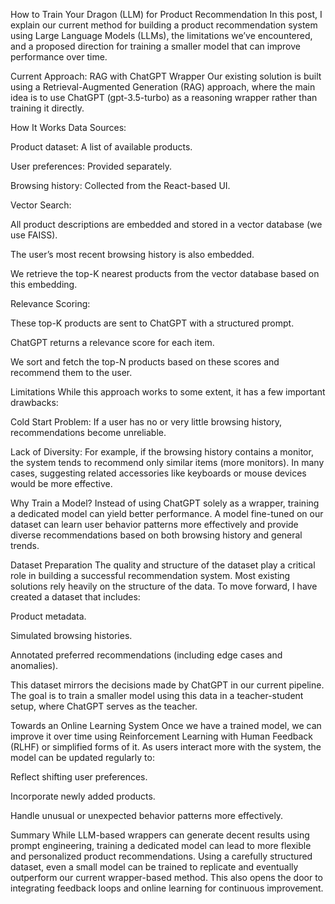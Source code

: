 How to Train Your Dragon (LLM) for Product Recommendation
In this post, I explain our current method for building a product recommendation system using Large Language Models (LLMs), the limitations we’ve encountered, and a proposed direction for training a smaller model that can improve performance over time.

Current Approach: RAG with ChatGPT Wrapper
Our existing solution is built using a Retrieval-Augmented Generation (RAG) approach, where the main idea is to use ChatGPT (gpt-3.5-turbo) as a reasoning wrapper rather than training it directly.

How It Works
Data Sources:

Product dataset: A list of available products.

User preferences: Provided separately.

Browsing history: Collected from the React-based UI.

Vector Search:

All product descriptions are embedded and stored in a vector database (we use FAISS).

The user’s most recent browsing history is also embedded.

We retrieve the top-K nearest products from the vector database based on this embedding.

Relevance Scoring:

These top-K products are sent to ChatGPT with a structured prompt.

ChatGPT returns a relevance score for each item.

We sort and fetch the top-N products based on these scores and recommend them to the user.

Limitations
While this approach works to some extent, it has a few important drawbacks:

Cold Start Problem: If a user has no or very little browsing history, recommendations become unreliable.

Lack of Diversity: For example, if the browsing history contains a monitor, the system tends to recommend only similar items (more monitors). In many cases, suggesting related accessories like keyboards or mouse devices would be more effective.

Why Train a Model?
Instead of using ChatGPT solely as a wrapper, training a dedicated model can yield better performance. A model fine-tuned on our dataset can learn user behavior patterns more effectively and provide diverse recommendations based on both browsing history and general trends.

Dataset Preparation
The quality and structure of the dataset play a critical role in building a successful recommendation system. Most existing solutions rely heavily on the structure of the data. To move forward, I have created a dataset that includes:

Product metadata.

Simulated browsing histories.

Annotated preferred recommendations (including edge cases and anomalies).

This dataset mirrors the decisions made by ChatGPT in our current pipeline. The goal is to train a smaller model using this data in a teacher-student setup, where ChatGPT serves as the teacher.

Towards an Online Learning System
Once we have a trained model, we can improve it over time using Reinforcement Learning with Human Feedback (RLHF) or simplified forms of it. As users interact more with the system, the model can be updated regularly to:

Reflect shifting user preferences.

Incorporate newly added products.

Handle unusual or unexpected behavior patterns more effectively.

Summary
While LLM-based wrappers can generate decent results using prompt engineering, training a dedicated model can lead to more flexible and personalized product recommendations. Using a carefully structured dataset, even a small model can be trained to replicate and eventually outperform our current wrapper-based method. This also opens the door to integrating feedback loops and online learning for continuous improvement.
